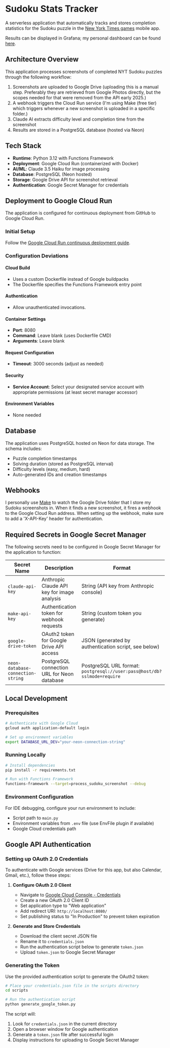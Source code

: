 # Sudoku Stats Tracker

A serverless application that automatically tracks and stores completion statistics for the Sudoku puzzle in the [New York Times games](https://www.nytco.com/games/) mobile app. 

Results can be displayed in Grafana; my personal dashboard can be found [here](https://sudokutracker.grafana.net/public-dashboards/021f11e0932e4ed6b98887bf008fc8de). 

## Architecture Overview

This application processes screenshots of completed NYT Sudoku puzzles through the following workflow:
1. Screenshots are uploaded to Google Drive (uploading this is a manual step. Preferably they are retrieved from Google Photos directly, but the scopes needed for that were removed from the API early 2025.)
2. A webhook triggers the Cloud Run service (I'm using Make (free tier) which triggers whenever a new screenshot is uploaded in a specific folder.)
3. Claude AI extracts difficulty level and completion time from the screenshot
4. Results are stored in a PostgreSQL database (hosted via Neon)

## Tech Stack

- **Runtime**: Python 3.12 with Functions Framework
- **Deployment**: Google Cloud Run (containerized with Docker)
- **AI/ML**: Claude 3.5 Haiku for image processing
- **Database**: PostgreSQL (Neon hosted)
- **Storage**: Google Drive API for screenshot retrieval
- **Authentication**: Google Secret Manager for credentials

## Deployment to Google Cloud Run

The application is configured for continuous deployment from GitHub to Google Cloud Run.

### Initial Setup

Follow the [Google Cloud Run continuous deployment guide](https://cloud.google.com/run/docs/quickstarts/deploy-continuously).

### Configuration Deviations

#### Cloud Build
- Uses a custom Dockerfile instead of Google buildpacks
- The Dockerfile specifies the Functions Framework entry point

#### Authentication
- Allow unauthenticated invocations. 

#### Container Settings
- **Port**: 8080
- **Command**: Leave blank (uses Dockerfile CMD)
- **Arguments**: Leave blank

#### Request Configuration
- **Timeout**: 3000 seconds (adjust as needed)

#### Security
- **Service Account**: Select your designated service account with appropriate permissions (at least secret manager accessor)

#### Environment Variables
- None needed

## Database

The application uses PostgreSQL hosted on Neon for data storage. The schema includes:
- Puzzle completion timestamps
- Solving duration (stored as PostgreSQL interval)
- Difficulty levels (easy, medium, hard)
- Auto-generated IDs and creation timestamps

## Webhooks

I personally use [Make](https://www.make.com/en) to watch the Google Drive folder that I store my
Sudoku screenshots in. When it finds a new screenshot, it fires a webhook to the Google Cloud Run
address. When setting up the webhook, make sure to add a 'X-API-Key' header for authentication.

## Required Secrets in Google Secret Manager

The following secrets need to be configured in Google Secret Manager for the application to function:

| Secret Name | Description | Format                                                                  |
|------------|-------------|-------------------------------------------------------------------------|
| `claude-api-key` | Anthropic Claude API key for image analysis | String (API key from Anthropic console)                                 |
| `make-api-key` | Authentication token for webhook requests | String (custom token you generate)                                      |
| `google-drive-token` | OAuth2 token for Google Drive API access | JSON (generated by authentication script, see below)                    |
| `neon-database-connection-string` | PostgreSQL connection URL for Neon database | PostgreSQL URL format: `postgresql://user:pass@host/db?sslmode=require` |

## Local Development

### Prerequisites
```bash
# Authenticate with Google Cloud
gcloud auth application-default login

# Set up environment variables
export DATABASE_URL_DEV="your-neon-connection-string"
```

### Running Locally
```bash
# Install dependencies
pip install -r requirements.txt

# Run with Functions Framework
functions-framework --target=process_sudoku_screenshot --debug
```

### Environment Configuration
For IDE debugging, configure your run environment to include:
- Script path to `main.py`
- Environment variables from `.env` file (use EnvFile plugin if available)
- Google Cloud credentials path 

## Google API Authentication

### Setting up OAuth 2.0 Credentials

To authenticate with Google services (Drive for this app, but also Calendar, Gmail, etc.), follow 
these steps:

1. **Configure OAuth 2.0 Client**
   - Navigate to [Google Cloud Console - Credentials](https://console.cloud.google.com/apis/credentials)
   - Create a new OAuth 2.0 Client ID
   - Set application type to "Web application"
   - Add redirect URI: `http://localhost:8080/`
   - Set publishing status to "In Production" to prevent token expiration

2. **Generate and Store Credentials**
   - Download the client secret JSON file
   - Rename it to `credentials.json`
   - Run the authentication script below to generate `token.json`
   - Upload `token.json` to Google Secret Manager

### Generating the Token

Use the provided authentication script to generate the OAuth2 token:

```bash
# Place your credentials.json file in the scripts directory
cd scripts

# Run the authentication script
python generate_google_token.py
```

The script will:
1. Look for `credentials.json` in the current directory
2. Open a browser window for Google authentication
3. Generate a `token.json` file after successful login
4. Display instructions for uploading to Google Secret Manager